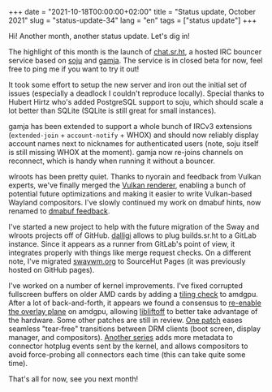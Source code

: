 +++
date = "2021-10-18T00:00:00+02:00"
title = "Status update, October 2021"
slug = "status-update-34"
lang = "en"
tags = ["status update"]
+++

Hi! Another month, another status update. Let's dig in!

The highlight of this month is the launch of [chat.sr.ht], a hosted IRC bouncer
service based on [soju] and [gamja]. The service is in closed beta for now,
feel free to ping me if you want to try it out!

It took some effort to setup the new server and iron out the initial set of
issues (especially a deadlock I couldn't reproduce locally). Special thanks to
Hubert Hirtz who's added PostgreSQL support to soju, which should scale a lot
better than SQLite (SQLite is still great for small instances).

gamja has been extended to support a whole bunch of IRCv3 extensions
(`extended-join` + `account-notify` + WHOX) and should now reliably display
account names next to nicknames for authenticated users (note, soju itself is
still missing WHOX at the moment). gamja now re-joins channels on reconnect,
which is handy when running it without a bouncer.

wlroots has been pretty quiet. Thanks to nyorain and feedback from Vulkan
experts, we've finally merged the [Vulkan renderer], enabling a bunch of
potential future optimizations and making it easier to write Vulkan-based
Wayland compositors. I've slowly continued my work on dmabuf hints, now renamed
to [dmabuf feedback].

I've started a new project to help with the future migration of the Sway and
wlroots projects off of GitHub. [dalligi] allows to plug builds.sr.ht to a
GitLab instance. Since it appears as a runner from GitLab's point of view, it
integrates properly with things like merge request checks. On a different note,
I've migrated [swaywm.org] to SourceHut Pages (it was previously hosted on
GitHub pages).

I've worked on a number of kernel improvements. I've fixed corrupted fullscreen
buffers on older AMD cards by adding a [tiling check] to amdgpu. After a lot of
back-and-forth, it appears we found a consensus to [re-enable the overlay plane]
on amdgpu, allowing [libliftoff] to better take advantage of the hardware. Some
other patches are still in review. [One patch][tearfree] eases seamless
"tear-free" transitions between DRM clients (boot screen, display manager, and
compositors). [Another series][connector-uevent] adds more metadata to connector
hotplug events sent by the kernel, and allows compositors to avoid force-probing
all connectors each time (this can take quite some time).

That's all for now, see you next month!

[chat.sr.ht]: https://man.sr.ht/chat.sr.ht/
[soju]: https://soju.im
[gamja]: https://sr.ht/~emersion/gamja
[Vulkan renderer]: https://github.com/swaywm/wlroots/pull/2771
[dmabuf feedback]: https://gitlab.freedesktop.org/wayland/wayland-protocols/-/merge_requests/8
[tiling check]: https://patchwork.freedesktop.org/patch/455904/
[re-enable the overlay plane]: https://patchwork.freedesktop.org/patch/459229/
[libliftoff]: https://github.com/emersion/libliftoff
[tearfree]: https://patchwork.freedesktop.org/series/95561/
[connector-uevent]: https://patchwork.freedesktop.org/series/95938/
[dalligi]: https://git.sr.ht/~emersion/dalligi
[swaywm.org]: https://swaywm.org
